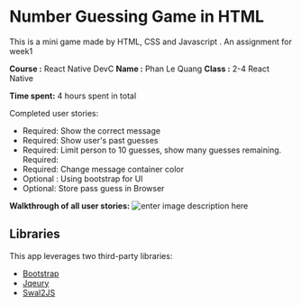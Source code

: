 
# Number Guessing Game in HTML
This is a mini game made by HTML, CSS and Javascript . An assignment for week1 

**Course :** React Native DevC
**Name :** Phan Le Quang
**Class :** 2-4 React Native

**Time spent:**  4 hours spent in total

Completed user stories:

-   Required: Show the correct message
-   Required: Show user's past guesses
-   Required: Limit person to 10 guesses, show many guesses remaining. Required: 
-   Required: Change message container color
-   Optional : Using bootstrap for UI 
-   Optional: Store pass guess in Browser

**Walkthrough of all user stories:**
![enter image description here](https://i.imgur.com/1srW4lB.gif)
## [](https://github.com/codepath/android-rottentomatoes-demo/blob/submission/README.md#libraries)Libraries

This app leverages two third-party libraries:

-   [Bootstrap](https://getbootstrap.com/) 
-   [Jqeury](https://jquery.com/)
-    [Swal2JS](https://sweetalert2.github.io/)